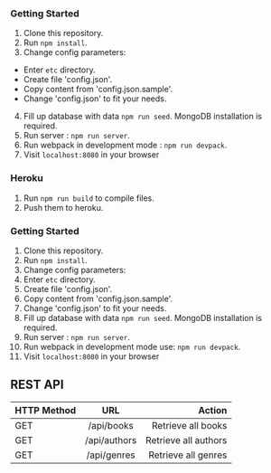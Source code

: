 ### Getting Started
1. Clone this repository.
2. Run `npm install`.
3. Change config parameters:
  * Enter `etc` directory.
  * Create file 'config.json'.
  * Copy content from 'config.json.sample'.
  * Change 'config.json' to fit your needs.
4. Fill up database with data `npm run seed`. MongoDB installation is required.
5. Run server : `npm run server`.
4. Run webpack in development mode : `npm run devpack`.
5. Visit `localhost:8080` in your browser

### Heroku
1. Run `npm run build` to compile files.
2. Push them to heroku.

### Getting Started
1. Clone this repository.
2. Run `npm install`.
3. Change config parameters:
  1. Enter `etc` directory.
  2. Create file 'config.json'.
  3. Copy content from 'config.json.sample'.
  4. Change 'config.json' to fit your needs.
4. Fill up database with data `npm run seed`. MongoDB installation is required.
5. Run server : `npm run server`.
4. Run webpack in development mode use: `npm run devpack`.
5. Visit `localhost:8080` in your browser

## REST API

| HTTP Method | URL           | Action                       |
| ------------|:-------------:| ----------------------------:|
| GET         | /api/books    | Retrieve all books           |
| GET         | /api/authors  | Retrieve all authors         |
| GET         | /api/genres   | Retrieve all genres          |